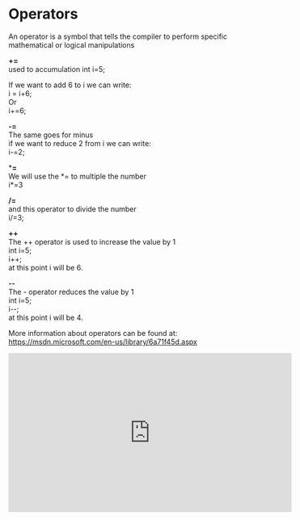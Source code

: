 ﻿# Operators


An operator is a symbol that tells the compiler to perform specific mathematical or logical manipulations

**+=**  
used to accumulation 
int i=5;

If we want to add 6 to i we can write:  
i = i+6;  
Or  
i+=6;

**-=**  
The same goes for minus  
if we want to reduce 2 from i we can write:  
i-=2;  


***=**   
We will use the *= to multiple the number  
i\*=3

**/=**  
and this operator to divide the number  
i/=3;

**++**  
The ++ operator is used to increase the value by 1  
int i=5;  
i++;  
at this point i will be 6.

**--**  
The - operator reduces the value by 1  
int i=5;  
i--;  
at this point i will be 4.



More information about operators can be found at:  
https://msdn.microsoft.com/en-us/library/6a71f45d.aspx  
  
    



<iframe width="560" height="315" src="https://www.youtube.com/embed/L4acMJvm_fE?list=PL1DEQjXG2xnKI3TL-gsy91eXbh3ytOt6h" frameborder="0" allowfullscreen></iframe> 